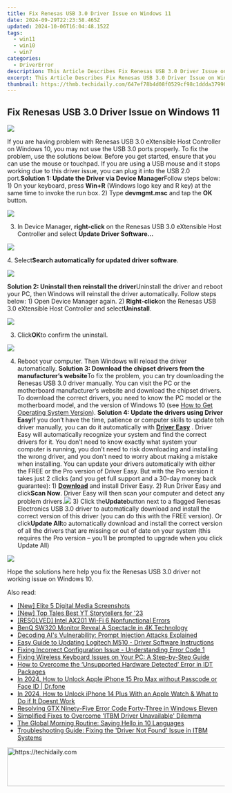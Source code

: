 ```yaml
---
title: Fix Renesas USB 3.0 Driver Issue on Windows 11
date: 2024-09-29T22:23:58.465Z
updated: 2024-10-06T16:04:48.152Z
tags:
  - win11
  - win10
  - win7
categories:
  - DriverError
description: This Article Describes Fix Renesas USB 3.0 Driver Issue on Windows 11
excerpt: This Article Describes Fix Renesas USB 3.0 Driver Issue on Windows 11
thumbnail: https://thmb.techidaily.com/647ef78b4d08f0529cf98c1ddda37990b536ba3daaeb866103686a0f1d6cb404.jpg
---
```


## Fix Renesas USB 3.0 Driver Issue on Windows 11

![](https://images.drivereasy.com/wp-content/uploads/2017/05/img_59127f46ab923.jpg)

If you are having problem with Renesas USB 3.0 eXtensible Host Controller on Windows 10, you may not use the USB 3.0 ports properly. To fix the problem, use the solutions below. Before you get started, ensure that you can use the mouse or touchpad. If you are using a USB mouse and it stops working due to this driver issue, you can plug it into the USB 2.0 port.**Solution 1: Update the Driver via Device Manager**Follow steps below: 1) On your keyboard, press **Win+R**  (Windows logo key and R key) at the same time to invoke the run box. 2) Type **devmgmt.msc** and tap the **OK**  button.

![](https://images.drivereasy.com/wp-content/uploads/2018/03/img_5a97aa4b5e18e.png)

3) In Device Manager, **right-click** on the Renesas USB 3.0 eXtensible Host Controller and select **Update Driver Software…**

![](https://images.drivereasy.com/wp-content/uploads/2017/05/img_59128c10cee30.png)

4\. Select**Search automatically for updated driver software**.

![](https://images.drivereasy.com/wp-content/uploads/2017/05/img_59128c51cbfd8.png)

 **Solution 2: Uninstall then reinstall the driver**Uninstall the driver and reboot your PC, then Windows will reinstall the driver automatically. Follow steps below: 1) Open Device Manager again. 2) **Right-click**on the Renesas USB 3.0 eXtensible Host Controller and select**Uninstall**.

![](https://images.drivereasy.com/wp-content/uploads/2017/05/img_59128b28aba69.png)

3) Click**OK**to confirm the uninstall.

![](https://images.drivereasy.com/wp-content/uploads/2017/05/img_59128b59473a1.png)

4) Reboot your computer. Then Windows will reload the driver automatically. **Solution 3: Download the chipset drivers from the manufacturer’s website**To fix the problem, you can try downloading the Renesas USB 3.0 driver manually. You can visit the PC or the motherboard manufacturer’s website and download the chipset drivers. To download the correct drivers, you need to know the PC model or the motherboard model, and the version of Windows 10 (see [How to Get Operating System Version](https://tools.techidaily.com/drivereasy/download/)). **Solution 4: Update the drivers using Driver Easy**If you don’t have the time, patience or computer skills to update teh driver manually, you can do it automatically with **[Driver Easy](https://tools.techidaily.com/drivereasy/download/)** . Driver Easy will automatically recognize your system and find the correct drivers for it. You don’t need to know exactly what system your computer is running, you don’t need to risk downloading and installing the wrong driver, and you don’t need to worry about making a mistake when installing. You can update your drivers automatically with either the FREE or the Pro version of Driver Easy. But with the Pro version it takes just 2 clicks (and you get full support and a 30-day money back guarantee): 1) **[Download](https://tools.techidaily.com/drivereasy/download/)**  and install Driver Easy. 2) Run Driver Easy and click**Scan Now**. Driver Easy will then scan your computer and detect any problem drivers.![](https://images.drivereasy.com/wp-content/uploads/2017/05/img_591291071dccb.png) 3) Click the**Update**button next to a flagged Renesas Electronics USB 3.0 driver to automatically download and install the correct version of this driver (you can do this with the FREE version). Or click**Update All**to automatically download and install the correct version of all the drivers that are missing or out of date on your system (this requires the Pro version – you’ll be prompted to upgrade when you click Update All)

![](https://images.drivereasy.com/wp-content/uploads/2017/05/img_591292a93eb68.jpg)

Hope the solutions here help you fix the Renesas USB 3.0 driver not working issue on Windows 10.

<ins class="adsbygoogle"
     style="display:block"
     data-ad-format="autorelaxed"
     data-ad-client="ca-pub-7571918770474297"
     data-ad-slot="1223367746"></ins>

<ins class="adsbygoogle"
     style="display:block"
     data-ad-client="ca-pub-7571918770474297"
     data-ad-slot="8358498916"
     data-ad-format="auto"
     data-full-width-responsive="true"></ins>

<span class="atpl-alsoreadstyle">Also read:</span>
<div><ul>
<li><a href="https://remote-screen-capture.techidaily.com/new-elite-5-digital-media-screenshots/"><u>[New] Elite 5 Digital Media Screenshots</u></a></li>
<li><a href="https://fox-boxes.techidaily.com/new-top-tales-best-yt-storytellers-for-23/"><u>[New] Top Tales Best YT Storytellers for '23</u></a></li>
<li><a href="https://driver-error.techidaily.com/resolved-intel-ax201-wi-fi-6-nonfunctional-errors/"><u>[RESOLVED] Intel AX201 Wi-Fi 6 Nonfunctional Errors</u></a></li>
<li><a href="https://extra-lessons.techidaily.com/benq-sw320-monitor-reveal-a-spectacle-in-4k-technology/"><u>BenQ SW320 Monitor Reveal A Spectacle in 4K Technology</u></a></li>
<li><a href="https://tech-revival.techidaily.com/decoding-ais-vulnerability-prompt-injection-attacks-explained/"><u>Decoding AI's Vulnerability: Prompt Injection Attacks Explained</u></a></li>
<li><a href="https://win-dash.techidaily.com/easy-guide-to-updating-logitech-m510-driver-software-instructions/"><u>Easy Guide to Updating Logitech M510 - Driver Software Instructions</u></a></li>
<li><a href="https://driver-error.techidaily.com/fixing-incorrect-configuration-issue-understanding-error-code-1/"><u>Fixing Incorrect Configuration Issue - Understanding Error Code 1</u></a></li>
<li><a href="https://driver-error.techidaily.com/fixing-wireless-keyboard-issues-on-your-pc-a-step-by-step-guide/"><u>Fixing Wireless Keyboard Issues on Your PC: A Step-by-Step Guide</u></a></li>
<li><a href="https://driver-error.techidaily.com/how-to-overcome-the-unsupported-hardware-detected-error-in-idt-packages/"><u>How to Overcome the ‘Unsupported Hardware Detected’ Error in IDT Packages</u></a></li>
<li><a href="https://iphone-unlock.techidaily.com/in-2024-how-to-unlock-apple-iphone-15-pro-max-without-passcode-or-face-id-drfone-by-drfone-ios/"><u>In 2024, How to Unlock Apple iPhone 15 Pro Max without Passcode or Face ID | Dr.fone</u></a></li>
<li><a href="https://ios-unlock.techidaily.com/in-2024-how-to-unlock-iphone-14-plus-with-an-apple-watch-and-what-to-do-if-it-doesnt-work-by-drfone-ios/"><u>In 2024, How to Unlock iPhone 14 Plus With an Apple Watch & What to Do if It Doesnt Work</u></a></li>
<li><a href="https://driver-error.techidaily.com/resolving-gtx-ninety-five-error-code-forty-three-in-windows-eleven/"><u>Resolving GTX Ninety-Five Error Code Forty-Three in Windows Eleven</u></a></li>
<li><a href="https://driver-error.techidaily.com/simplified-fixes-to-overcome-itbm-driver-unavailable-dilemma/"><u>Simplified Fixes to Overcome 'ITBM Driver Unavailable' Dilemma</u></a></li>
<li><a href="https://mondly-stories.techidaily.com/the-global-morning-routine-saying-hello-in-10-languages/"><u>The Global Morning Routine: Saying Hello in 10 Languages</u></a></li>
<li><a href="https://driver-error.techidaily.com/troubleshooting-guide-fixing-the-driver-not-found-issue-in-itbm-systems/"><u>Troubleshooting Guide: Fixing the 'Driver Not Found' Issue in ITBM Systems</u></a></li>
</ul></div>

<!-- affiliate ads begin -->
<a href="https://appsumo.8odi.net/c/5597632/2105859/7443" target="_top" id="2105859">
  <img src="//a.impactradius-go.com/display-ad/7443-2105859" border="0" alt="https://techidaily.com" width="728" height="90"/>
</a>
<img height="0" width="0" src="https://appsumo.8odi.net/i/5597632/2105859/7443" style="position:absolute;visibility:hidden;" border="0" />
<!-- affiliate ads end -->

